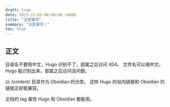 ```yaml
---
draft: true
date: 2023-12-05 08:00:00 +0800
title: "注意事项"
summary: "注意事项；"
toc: true
---
```


## 正文

目录名不要用中文，Hugo 识别不了，部属之后访问 404。
文件名可以用中文，Hugo 能识别出来，部属之后访问没问题。

以 /content/ 目录作为 Obsidian 的仓库。
这样 Hugo 的站内链接和 Obsidian 的链接正好能兼容。

文档的 tag 属性 Hugo 和 Obsidian 都能用。
